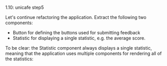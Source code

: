 1.10: unicafe step5

Let's continue refactoring the application. Extract the following two components:

- Button for defining the buttons used for submitting feedback
- Statistic for displaying a single statistic, e.g. the average score.

To be clear: the Statistic component always displays a single statistic, meaning that the application uses multiple components for rendering all of the statistics:
